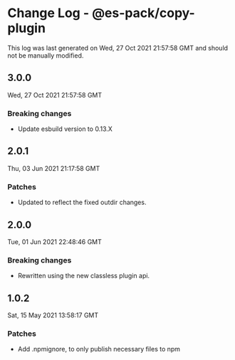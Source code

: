 # Change Log - @es-pack/copy-plugin

This log was last generated on Wed, 27 Oct 2021 21:57:58 GMT and should not be manually modified.

## 3.0.0
Wed, 27 Oct 2021 21:57:58 GMT

### Breaking changes

- Update esbuild version to 0.13.X

## 2.0.1
Thu, 03 Jun 2021 21:17:58 GMT

### Patches

- Updated to reflect the fixed outdir changes.

## 2.0.0
Tue, 01 Jun 2021 22:48:46 GMT

### Breaking changes

- Rewritten using the new classless plugin api.

## 1.0.2
Sat, 15 May 2021 13:58:17 GMT

### Patches

- Add .npmignore, to only publish necessary files to npm

